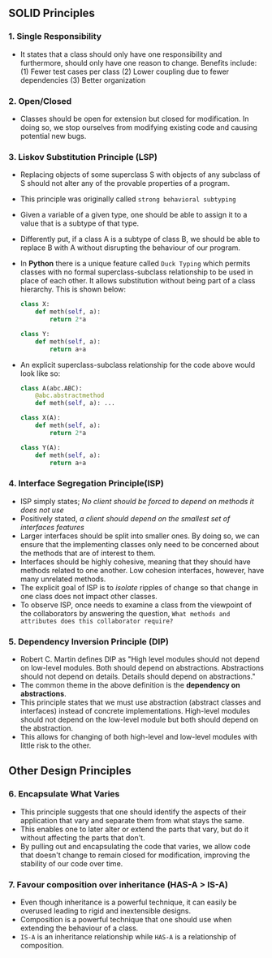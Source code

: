 ## SOLID Principles

### 1. Single Responsibility

- It states that a class should only have one responsibility and furthermore, should only have one reason to change.
  Benefits include: (1) Fewer test cases per class (2) Lower coupling due to fewer dependencies (3) Better organization

### 2. Open/Closed

- Classes should be open for extension but closed for modification. In doing so, we stop ourselves from modifying
  existing code and causing potential new bugs.

### 3. Liskov Substitution Principle (LSP)

- Replacing objects of some superclass S with objects of any subclass of S should not alter any of the provable
  properties of a program.
- This principle was originally called `strong behavioral subtyping`
- Given a variable of a given type, one should be able to assign it to a value that is a subtype of that type.
- Differently put, if a class A is a subtype of class B, we should be able to replace B with A without disrupting the
  behaviour of our program.
- In **Python** there is a unique feature called `Duck Typing` which permits classes with no formal superclass-subclass
  relationship to be used in place of each other. It allows substitution without being part of a class hierarchy. This
  is shown below:

  ```python
  class X:
      def meth(self, a):
          return 2*a
  
  class Y:
      def meth(self, a):
          return a+a
  ```

- An explicit superclass-subclass relationship for the code above would look like so:

  ```python
  class A(abc.ABC):
      @abc.abstractmethod
      def meth(self, a): ...
  
  class X(A):
      def meth(self, a): 
          return 2*a 
  
  class Y(A): 
      def meth(self, a):
          return a+a
  ```

### 4. Interface Segregation Principle(ISP)

- ISP simply states; _No client should be forced to depend on methods it does not use_
- Positively stated, _a client should depend on the smallest set of interfaces features_
- Larger interfaces should be split into smaller ones. By doing so, we can ensure that the implementing classes only
  need to be concerned about the methods that are of interest to them.
- Interfaces should be highly cohesive, meaning that they should have methods related to one another. Low cohesion
  interfaces, however, have many unrelated methods.
- The explicit goal of ISP is to _isolate_ ripples of change so that change in one class does not impact other classes.
- To observe ISP, once needs to examine a class from the viewpoint of the collaborators by answering the
  question, `What methods and attributes does this collaborator require?`

### 5. Dependency Inversion Principle (DIP)

- Robert C. Martin defines DIP as "High level modules should not depend on low-level modules. Both should depend on
  abstractions. Abstractions should not depend on details. Details should depend on abstractions."
- The common theme in the above definition is the **dependency on abstractions**.
- This principle states that we must use abstraction (abstract classes and interfaces) instead of concrete
  implementations. High-level modules should not depend on the low-level module but both should depend on the
  abstraction.
- This allows for changing of both high-level and low-level modules with little risk to the other.

## Other Design Principles

### 6. Encapsulate What Varies

- This principle suggests that one should identify the aspects of their application that vary and separate them from
  what stays the same.
- This enables one to later alter or extend the parts that vary, but do it without affecting the parts that don't.
- By pulling out and encapsulating the code that varies, we allow code that doesn't change to remain closed for
  modification, improving the stability of our code over time.

### 7. Favour composition over inheritance (HAS-A > IS-A)

- Even though inheritance is a powerful technique, it can easily be overused leading to rigid and inextensible designs.
- Composition is a powerful technique that one should use when extending the behaviour of a class.
- `IS-A` is an inheritance relationship while `HAS-A` is a relationship of composition.
